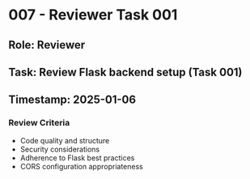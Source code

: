 # 007 - Reviewer Task 001

## Role: Reviewer
## Task: Review Flask backend setup (Task 001)
## Timestamp: 2025-01-06

### Review Criteria
- Code quality and structure
- Security considerations
- Adherence to Flask best practices
- CORS configuration appropriateness